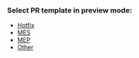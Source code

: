 ### Select PR template in preview mode:
* [Hotfix](?expand=1&template=Hotfix_template.md)
* [MES](?expand=1&template=MES_template.md)
* [MEP](?expand=1&template=MEP_template.md)
* [Other](?expand=1&template=Refacto_template.md)



<!-- Markdown tips:

To tick boxe replace [ ] with [x]

 -->


 <!-- 
TO DO: check with repo admin : [https://passculture.atlassian.net/browse/PC-<num>](https://docs.github.com/en/repositories/managing-your-repositorys-settings-and-features/managing-repository-settings/configuring-autolinks-to-reference-external-resources)

JIRA-replace_with_ticket_number

[Notion-link](paste within parenthesis) 
-->
